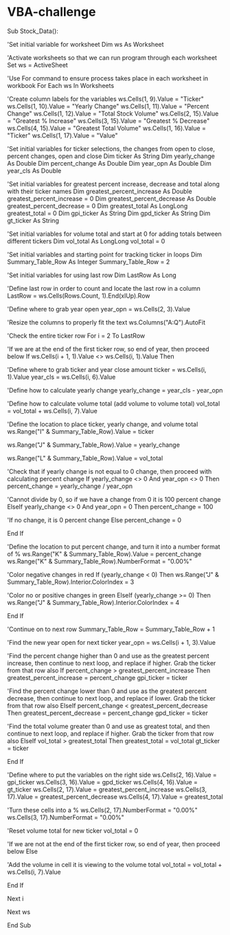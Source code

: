 # VBA-challenge
Sub Stock_Data():

'Set initial variable for worksheet
Dim ws As Worksheet

'Activate worksheets so that we can run program through each worksheet
Set ws = ActiveSheet

'Use For command to ensure process takes place in each worksheet in workbook
For Each ws In Worksheets

'Create column labels for the variables
ws.Cells(1, 9).Value = "Ticker"
ws.Cells(1, 10).Value = "Yearly Change"
ws.Cells(1, 11).Value = "Percent Change"
ws.Cells(1, 12).Value = "Total Stock Volume"
ws.Cells(2, 15).Value = "Greatest % Increase"
ws.Cells(3, 15).Value = "Greatest % Decrease"
ws.Cells(4, 15).Value = "Greatest Total Volume"
ws.Cells(1, 16).Value = "Ticker"
ws.Cells(1, 17).Value = "Value"

'Set initial variables for ticker selections, the changes from open to close, percent changes, open and close
Dim ticker As String
Dim yearly_change As Double
Dim percent_change As Double
Dim year_opn As Double
Dim year_cls As Double
  
'Set initial variables for greatest percent increase, decrease and total along with their ticker names
Dim greatest_percent_increase As Double
greatest_percent_increase = 0
Dim greatest_percent_decrease As Double
greatest_percent_decrease = 0
Dim greatest_total As LongLong
greatest_total = 0
Dim gpi_ticker As String
Dim gpd_ticker As String
Dim gt_ticker As String

'Set initial variables for volume total and start at 0 for adding totals between different tickers
Dim vol_total As LongLong
vol_total = 0

'Set initial variables and starting point for tracking ticker in loops
Dim Summary_Table_Row As Integer
Summary_Table_Row = 2

'Set initial variables for using last row
Dim LastRow As Long

'Define last row in order to count and locate the last row in a column
LastRow = ws.Cells(Rows.Count, 1).End(xlUp).Row

'Define where to grab year open
year_opn = ws.Cells(2, 3).Value

'Resize the columns to properly fit the text
ws.Columns("A:Q").AutoFit
 
'Check the entire ticker row
For i = 2 To LastRow
     
'If we are at the end of the first ticker row, so end of year, then proceed below
If ws.Cells(i + 1, 1).Value <> ws.Cells(i, 1).Value Then
             
'Define where to grab ticker and year close amount
ticker = ws.Cells(i, 1).Value
year_cls = ws.Cells(i, 6).Value
            
'Define how to calculate yearly change
yearly_change = year_cls - year_opn
        
'Define how to calculate volume total (add volume to volume total)
vol_total = vol_total + ws.Cells(i, 7).Value
        
'Define the location to place ticker, yearly change, and volume total
ws.Range("I" & Summary_Table_Row).Value = ticker
        
ws.Range("J" & Summary_Table_Row).Value = yearly_change
          
ws.Range("L" & Summary_Table_Row).Value = vol_total
        
'Check that if yearly change is not equal to 0 change, then proceed with calculating percent change
If yearly_change <> 0 And year_opn <> 0 Then
percent_change = yearly_change / year_opn
                    
'Cannot divide by 0, so if we have a change from 0 it is 100 percent change
ElseIf yearly_change <> 0 And year_opn = 0 Then
percent_change = 100
                   
'If no change, it is 0 percent change
Else
percent_change = 0
        
End If
        
'Define the location to put percent change, and turn it into a number format of %
ws.Range("K" & Summary_Table_Row).Value = percent_change
ws.Range("K" & Summary_Table_Row).NumberFormat = "0.00%"
            
'Color negative changes in red
If (yearly_change < 0) Then
ws.Range("J" & Summary_Table_Row).Interior.ColorIndex = 3
                   
'Color no or positive changes in green
ElseIf (yearly_change >= 0) Then
ws.Range("J" & Summary_Table_Row).Interior.ColorIndex = 4
   
End If
           
'Continue on to next row
Summary_Table_Row = Summary_Table_Row + 1
              
'Find the new year open for next ticker
year_opn = ws.Cells(i + 1, 3).Value
              
'Find the percent change higher than 0 and use as the greatest percent increase, then continue to next loop, and replace if higher. Grab the ticker from that row also
If percent_change > greatest_percent_increase Then
greatest_percent_increase = percent_change
gpi_ticker = ticker
              
'Find the percent change lower than 0 and use as the greatest percent decrease, then continue to next loop, and replace if lower. Grab the ticker from that row also
ElseIf percent_change < greatest_percent_decrease Then
greatest_percent_decrease = percent_change
gpd_ticker = ticker
                  
'Find the total volume greater than 0 and use as greatest total, and then continue to next loop, and replace if higher. Grab the ticker from that row also
ElseIf vol_total > greatest_total Then
greatest_total = vol_total
gt_ticker = ticker
                
End If
           
'Define where to put the variables on the right side
ws.Cells(2, 16).Value = gpi_ticker
ws.Cells(3, 16).Value = gpd_ticker
ws.Cells(4, 16).Value = gt_ticker
ws.Cells(2, 17).Value = greatest_percent_increase
ws.Cells(3, 17).Value = greatest_percent_decrease
ws.Cells(4, 17).Value = greatest_total
            
'Turn these cells into a %
ws.Cells(2, 17).NumberFormat = "0.00%"
ws.Cells(3, 17).NumberFormat = "0.00%"
            
'Reset volume total for new ticker
vol_total = 0
     
'If we are not at the end of the first ticker row, so end of year, then proceed below
Else
              
'Add the volume in cell it is viewing to the volume total
vol_total = vol_total + ws.Cells(i, 7).Value
        
End If

Next i
    
Next ws
      
End Sub


